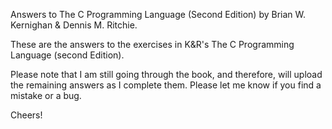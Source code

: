 Answers to The C Programming Language (Second Edition) by Brian W. Kernighan &
Dennis M. Ritchie.

These are the answers to the exercises in K&R's The C Programming Language
(second Edition).

Please note that I am still going through the book, and therefore, will upload
the remaining answers as I complete them. Please let me know if you find a
mistake or a bug. 

Cheers!
